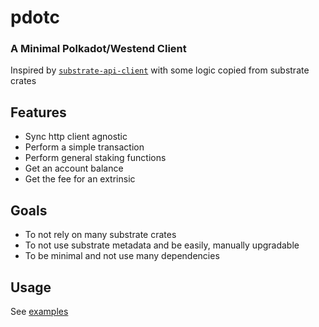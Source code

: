 # pdotc

### A Minimal Polkadot/Westend Client

Inspired by [`substrate-api-client`](https://github.com/scs/substrate-api-client) with some logic copied from substrate crates

## Features
- Sync http client agnostic
- Perform a simple transaction
- Perform general staking functions
- Get an account balance
- Get the fee for an extrinsic

## Goals
- To not rely on many substrate crates
- To not use substrate metadata and be easily, manually upgradable
- To be minimal and not use many dependencies

## Usage
See [examples](examples/client.rs)
